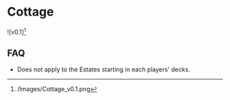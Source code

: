 # Cottage

![v0.1][^1]

[^1]: /Images/Cottage_v0.1.png

## FAQ

- Does not apply to the Estates starting in each players' decks.
